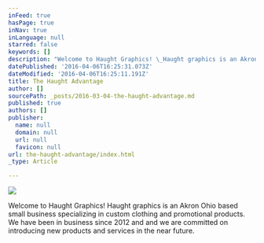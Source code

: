 ```yaml
---
inFeed: true
hasPage: true
inNav: true
inLanguage: null
starred: false
keywords: []
description: "Welcome to Haught Graphics! \_Haught graphics is an Akron Ohio based small business specializing in custom clothing and promotional products. \_We have been in business since 2012 and and we are committed on introducing new products and services in the near future."
datePublished: '2016-04-06T16:25:31.073Z'
dateModified: '2016-04-06T16:25:11.191Z'
title: The Haught Advantage
author: []
sourcePath: _posts/2016-03-04-the-haught-advantage.md
published: true
authors: []
publisher:
  name: null
  domain: null
  url: null
  favicon: null
url: the-haught-advantage/index.html
_type: Article

---
```

![](https://the-grid-user-content.s3-us-west-2.amazonaws.com/ca336e65-2f18-4a02-9768-aa6b3ad99ab8.png)

Welcome to Haught Graphics!  Haught graphics is an Akron Ohio based small business specializing in custom clothing and promotional products.  We have been in business since 2012 and and we are committed on introducing new products and services in the near future.